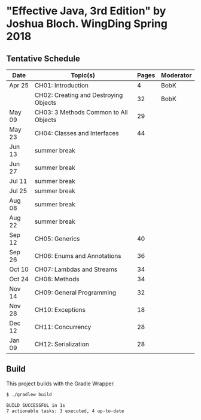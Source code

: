 # "Effective Java, 3rd Edition" by Joshua Bloch.  WingDing Spring 2018

## Tentative Schedule

| Date   | Topic(s)                                  | Pages | Moderator |
|--------|-------------------------------------------|-------|-----------|
| Apr 25 | CH01:  Introduction                       |    4  | BobK      |
|        | CH02:  Creating and Destroying Objects    |   32  | BobK      |
| May 09 | CH03:  3 Methods Common to All Objects    |   29  |           |
| May 23 | CH04:  Classes and Interfaces             |   44  |           |
| Jun 13 | summer break                              |       |           |
| Jun 27 | summer break                              |       |           |
| Jul 11 | summer break                              |       |           |
| Jul 25 | summer break                              |       |           |
| Aug 08 | summer break                              |       |           |
| Aug 22 | summer break                              |       |           |
| Sep 12 | CH05:  Generics                           |   40  |           |
| Sep 26 | CH06:  Enums and Annotations              |   36  |           |
| Oct 10 | CH07:  Lambdas and Streams                |   34  |           |
| Oct 24 | CH08:  Methods                            |   34  |           |
| Nov 14 | CH09:  General Programming                |   32  |           |
| Nov 28 | CH10:  Exceptions                         |   18  |           |
| Dec 12 | CH11:  Concurrency                        |   28  |           |
| Jan 09 | CH12:  Serialization                      |   28  |           |

## Build

This project builds with the Gradle Wrapper.

```bash
$ ./gradlew build

BUILD SUCCESSFUL in 1s
7 actionable tasks: 3 executed, 4 up-to-date
```
